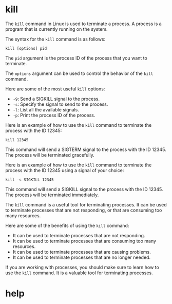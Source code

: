# kill

The `kill` command in Linux is used to terminate a process. A process is a program that is currently running on the system.

The syntax for the `kill` command is as follows:

```
kill [options] pid
```

The `pid` argument is the process ID of the process that you want to terminate.

The `options` argument can be used to control the behavior of the `kill` command.

Here are some of the most useful `kill` options:

* `-9`: Send a SIGKILL signal to the process.
* `-s`: Specify the signal to send to the process.
* `-l`: List all the available signals.
* `-p`: Print the process ID of the process.

Here is an example of how to use the `kill` command to terminate the process with the ID 12345:

```
kill 12345
```

This command will send a SIGTERM signal to the process with the ID 12345. The process will be terminated gracefully.

Here is an example of how to use the `kill` command to terminate the process with the ID 12345 using a signal of your choice:

```
kill -s SIGKILL 12345
```

This command will send a SIGKILL signal to the process with the ID 12345. The process will be terminated immediately.

The `kill` command is a useful tool for terminating processes. It can be used to terminate processes that are not responding, or that are consuming too many resources.

Here are some of the benefits of using the `kill` command:

* It can be used to terminate processes that are not responding.
* It can be used to terminate processes that are consuming too many resources.
* It can be used to terminate processes that are causing problems.
* It can be used to terminate processes that are no longer needed.

If you are working with processes, you should make sure to learn how to use the `kill` command. It is a valuable tool for terminating processes.



# help 

```

```
